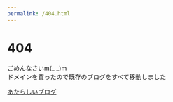 ```yaml
---
permalink: /404.html
---
```


# 404
ごめんなさいm(_ _)m  
ドメインを買ったので既存のブログをすべて移動しました

[あたらしいブログ](https://blog.kat0h.com/)
